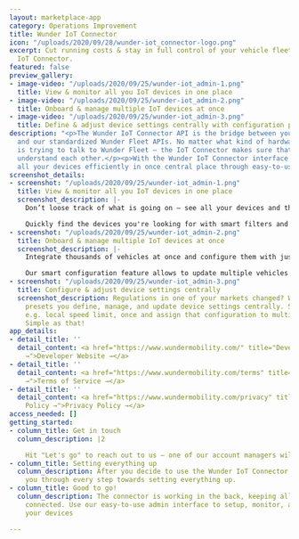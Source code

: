 ```yaml
---
layout: marketplace-app
category: Operations Improvement
title: Wunder IoT Connector
icon: "/uploads/2020/09/28/wunder-iot_connector-logo.png"
excerpt: Cut running costs & stay in full control of your vehicle fleet with the Wunder
  IoT Connector.
featured: false
preview_gallery:
- image-video: "/uploads/2020/09/25/wunder-iot_admin-1.png"
  title: View & monitor all you IoT devices in one place
- image-video: "/uploads/2020/09/25/wunder-iot_admin-2.png"
  title: Onboard & manage multiple IoT devices at once
- image-video: "/uploads/2020/09/25/wunder-iot_admin-3.png"
  title: Define & adjust device settings centrally with configuration presets
description: "<p>The Wunder IoT Connector API is the bridge between your IoT devices
  and our standardized Wunder Fleet APIs. No matter what kind of hardware or vehicle
  is trying to talk to Wunder Fleet — the IoT Connector makes sure that both always
  understand each other.</p><p>With the Wunder IoT Connector interface you can manage
  all your devices efficiently in once central place through easy-to-use interface.</p>"
screenshot_details:
- screenshot: "/uploads/2020/09/25/wunder-iot_admin-1.png"
  title: View & monitor all you IoT devices in one place
  screenshot_description: |-
    Don’t loose track of what is going on — see all your devices and their status, like battery level, in a comprehensive table.

    Quickly find the devices you're looking for with smart filters and sorting.
- screenshot: "/uploads/2020/09/25/wunder-iot_admin-2.png"
  title: Onboard & manage multiple IoT devices at once
  screenshot_description: |-
    Integrate thousands of vehicles at once and configure them with just a few clicks.

    Our smart configuration feature allows to update multiple vehicles with just one click.
- screenshot: "/uploads/2020/09/25/wunder-iot_admin-3.png"
  title: Configure & adjust device settings centrally
  screenshot_description: Regulations in one of your markets changed? With configuration
    presets you define, manage, and update device settings centrally. Set parameters,
    e.g. local speed limit, once and assign that configuration to multiple devices.
    Simple as that!
app_details:
- detail_title: ''
  detail_content: <a href="https://www.wundermobility.com/" title="Developer Website
    →">Developer Website →</a>
- detail_title: ''
  detail_content: <a href="https://www.wundermobility.com/terms" title="Terms of Service
    →">Terms of Service →</a>
- detail_title: ''
  detail_content: <a href="https://www.wundermobility.com/privacy" title="Privacy
    Policy →">Privacy Policy →</a>
access_needed: []
getting_started:
- column_title: Get in touch
  column_description: |2

    Hit "Let's go" to reach out to us — one of our account managers will get back to you in no time.
- column_title: Setting everything up
  column_description: After you decide to use the Wunder IoT Connector, our team guides
    you through every step towards setting everything up.
- column_title: Good to go!
  column_description: The connector is working in the back, keeping all your devices
    connected. Use our easy-to-use admin interface to setup, monitor, and configure
    your devices

---
```

